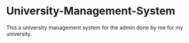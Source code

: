 # University-Management-System
This a university management system for the admin done by me for my university.
